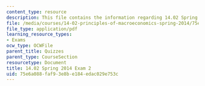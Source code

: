 ```yaml
---
content_type: resource
description: This file contains the information regarding 14.02 Spring 2014 Exam 2.
file: /media/courses/14-02-principles-of-macroeconomics-spring-2014/75e6a088faf93e8be184edac029e753c_MIT14_02S14_Exam2_S11.pdf
file_type: application/pdf
learning_resource_types:
- Exams
ocw_type: OCWFile
parent_title: Quizzes
parent_type: CourseSection
resourcetype: Document
title: 14.02 Spring 2014 Exam 2
uid: 75e6a088-faf9-3e8b-e184-edac029e753c
---
```

